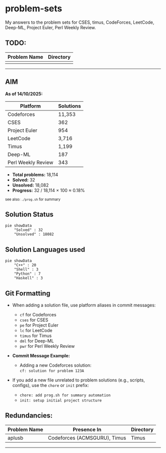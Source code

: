 # problem-sets

My answers to the problem sets for CSES, timus, CodeForces, LeetCode, Deep-ML, Project Euler, Perl Weekly Review.

## TODO:

| Problem Name       | Directory                      |
|--------------------|--------------------------------|
|                    |                                |
---

## AIM

**As of 14/10/2025:**

| Platform      | Solutions |
|---------------|-----------|
| Codeforces    | 11,353    |
| CSES          | 362       |
| Project Euler | 954       |
| LeetCode      | 3,716     |
| Timus         | 1,199     |
| Deep-ML       | 187       |
| Perl Weekly Review | 343  |

- **Total problems:** 18,114  
- **Solved:** 32  
- **Unsolved:** 18,082  
- **Progress:** 32 / 18,114 × 100 ≈ 0.18%

<sub>see also: <code>./prog.sh</code> for summary</sub>

## Solution Status

```mermaid
pie showData
    "Solved" : 32
    "Unsolved" : 18082
```

## Solution Languages used

```mermaid
pie showData
    "C++" : 20
    "Shell" : 3
    "Python" : 7
    "Haskell" : 3
```

## Git Formatting

- When adding a solution file, use platform aliases in commit messages:
    - `cf` for Codeforces
    - `cses` for CSES
    - `pe` for Project Euler
    - `lc` for LeetCode
    - `timus` for Timus
    - `dml` for Deep-ML
    - `pwr` for Perl Weekly Review

- **Commit Message Example:**
    - Adding a new Codeforces solution:  
      `cf: solution for problem 123A`

- If you add a new file unrelated to problem solutions (e.g., scripts, configs), use the `chore` or `init` prefix:  
    - `chore: add prog.sh for summary automation`
    - `init: setup initial project structure`

## Redundancies:

| Problem Name | Presence In                                 | Directory |
|--------------|---------------------------------------------|-----------|
| aplusb       | Codeforces (ACMSGURU), Timus                | Timus     |
---

